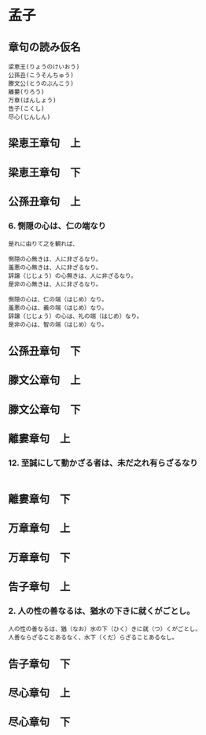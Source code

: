 # 孟子

## 章句の読み仮名
```
梁恵王(りょうのけいおう)
公孫丑(こうそんちゅう)
滕文公(とうのぶんこう)
離婁(りろう)
万章(ばんしょう)
告子(こくし)
尽心(じんしん)
```

## 梁恵王章句　上
## 梁恵王章句　下

## 公孫丑章句　上

### 6. 惻隠の心は、仁の端なり
```
是れに由りて之を観れば、

惻隠の心無きは、人に非ざるなり。
羞悪の心無きは、人に非ざるなり。
辞譲（じじょう）の心無きは、人に非ざるなり。
是非の心無きは、人に非ざるなり。

惻隠の心は、仁の端（はじめ）なり。
羞悪の心は、義の端（はじめ）なり。
辞譲（じじょう）の心は、礼の端（はじめ）なり。
是非の心は、智の端（はじめ）なり。

```

## 公孫丑章句　下

## 滕文公章句　上
## 滕文公章句　下

## 離婁章句　上

### 12. 至誠にして動かざる者は、未だ之れ有らざるなり
```

```

## 離婁章句　下

## 万章章句　上
## 万章章句　下


## 告子章句　上

### 2. 人の性の善なるは、猶水の下きに就くがごとし。
```
人の性の善なるは、猶（なお）水の下（ひく）きに就（つ）くがごとし。
人善ならざることあるなく、水下（くだ）らざることあるなし。

```

## 告子章句　下


## 尽心章句　上
## 尽心章句　下





